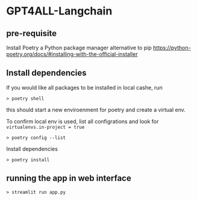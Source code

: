 # GPT4ALL-Langchain
## pre-requisite
Install Poetry a Python package manager alternative to pip
https://python-poetry.org/docs/#installing-with-the-official-installer

## Install dependencies
If you would like all packages to be installed in local cashe, run
```
> poetry shell
```

this should start a new enviroenment for poetry and create a virtual env.

To confirm local env is used, list all configrations and look for `virtualenvs.in-project = true`
```
> poetry config --list
```


Install dependencies
```
> poetry install
```

## running the app in web interface
```
> streamlit run app.py
```
